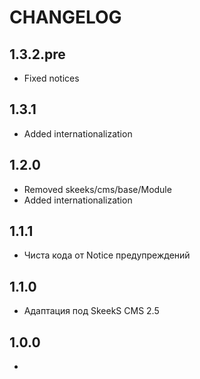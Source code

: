CHANGELOG
==============
1.3.2.pre
-----------------
  * Fixed notices

1.3.1
-----------------
  * Added internationalization

1.2.0
-----------------
  * Removed skeeks/cms/base/Module
  * Added internationalization

1.1.1
-----------------
  * Чиста кода от Notice предупреждений

1.1.0
-----------------
  * Адаптация под SkeekS CMS 2.5

1.0.0
-----------------
  *
